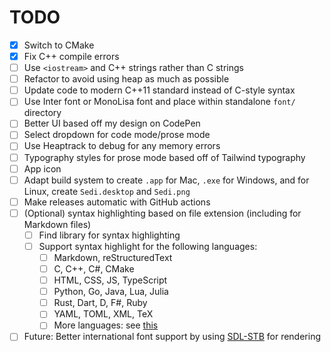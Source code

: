 # TODO

- [x] Switch to CMake
- [x] Fix C++ compile errors
- [ ] Use `<iostream>` and C++ strings rather than C strings
- [ ] Refactor to avoid using heap as much as possible
- [ ] Update code to modern C++11 standard instead of C-style syntax
- [ ] Use Inter font or MonoLisa font and place within standalone `font/` directory
- [ ] Better UI based off my design on CodePen
- [ ] Select dropdown for code mode/prose mode
- [ ] Use Heaptrack to debug for any memory errors
- [ ] Typography styles for prose mode based off of Tailwind typography
- [ ] App icon
- [ ] Adapt build system to create `.app` for Mac, `.exe` for Windows, and for Linux, create `Sedi.desktop` and `Sedi.png`
- [ ] Make releases automatic with GitHub actions
- [ ] (Optional) syntax highlighting based on file extension (including for Markdown files)
    - [ ] Find library for syntax highlighting
    - [ ] Support syntax highlight for the following languages:
        - [ ] Markdown, reStructuredText
        - [ ] C, C++, C#, CMake
        - [ ] HTML, CSS, JS, TypeScript
        - [ ] Python, Go, Java, Lua, Julia
        - [ ] Rust, Dart, D, F#, Ruby
        - [ ] YAML, TOML, XML, TeX
        - [ ] More languages: see [this](https://codemirror.net/mode/index.html)
- [ ] Future: Better international font support by using [SDL-STB](https://github.com/SnapperTT/sdl_stb_font) for rendering
